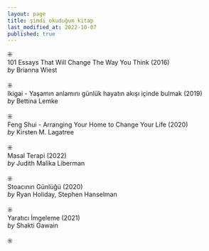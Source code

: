 ```yaml
---
layout: page  
title: şimdi okuduğum kitap  
last_modified_at: 2022-10-07
published: true  
---
```

 
⁜  
101 Essays That Will Change The Way You Think (2016)  
<i>by</i> Brianna Wiest  
<br />
⁜  
Ikigai - Yaşamın anlamını günlük hayatın akışı içinde bulmak (2019)  
<i>by</i> Bettina Lemke  
<br />
⁜  
Feng Shui - Arranging Your Home to Change Your Life (2020)  
<i>by</i> Kirsten M. Lagatree  
<br />
⁜  
Masal Terapi (2022)  
<i>by</i> Judith Malika Liberman    
<br />
⁜  
Stoacının Günlüğü (2020)  
<i>by</i> Ryan Holiday, Stephen Hanselman  
<br />
⁜  
Yaratıcı İmgeleme (2021)  
<i>by</i> Shakti Gawain  
<br />
⁜ 
